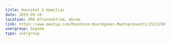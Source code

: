 ```yaml
---
title: Hannibal & Hamilcar
date: 2019-09-20
location: DRK Altenzentrum, Worms
link: https://www.meetup.com/Mannheim-Boardgames-Meetup/events/251315650/
usergroup: bogama
type: usergroup
---
```

